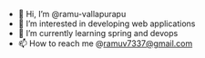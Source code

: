 - 👋 Hi, I’m @ramu-vallapurapu
- 👀 I’m interested in developing web applications
- 🌱 I’m currently learning spring and devops
- 📫 How to reach me @ramuv7337@gmail.com

<!---
ramu-vallapurapu/ramu-vallapurapu is a ✨ special ✨ repository because its `README.md` (this file) appears on your GitHub profile.
You can click the Preview link to take a look at your changes.
--->
